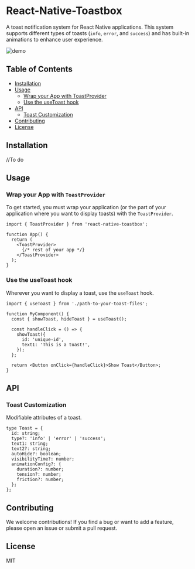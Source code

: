 # React-Native-Toastbox

A toast notification system for React Native applications. This system supports different types of toasts (`info`, `error`, and `success`) and has built-in animations to enhance user experience.


![demo](https://github.com/Slaverdure06/React-Native-Toastbox/assets/42808459/2c1c9d49-adfe-4d53-b9a1-556d516bc1b5)


## Table of Contents

- [Installation](#installation)
- [Usage](#usage)
  - [Wrap your App with ToastProvider](#wrap-your-app-with-toastprovider)
  - [Use the useToast hook](#use-the-usetoast-hook)
- [API](#api)
  - [Toast Customization](#toast-customization)
- [Contributing](#contributing)
- [License](#license)

## Installation

//To do

## Usage

### Wrap your App with `ToastProvider`

To get started, you must wrap your application (or the part of your application where you want to display toasts) with the `ToastProvider`.

```tsx
import { ToastProvider } from 'react-native-toastbox';

function App() {
  return (
    <ToastProvider>
      {/* rest of your app */}
    </ToastProvider>
  );
}
```

### Use the useToast hook

Wherever you want to display a toast, use the `useToast` hook.

```tsx
import { useToast } from './path-to-your-toast-files';

function MyComponent() {
  const { showToast, hideToast } = useToast();

  const handleClick = () => {
    showToast({
      id: 'unique-id',
      text1: 'This is a toast!',
    });
  };

  return <Button onClick={handleClick}>Show Toast</Button>;
}
```

## API

### Toast Customization

Modifiable attributes of a toast.

```tsx
type Toast = {
  id: string;
  type?: 'info' | 'error' | 'success';
  text1: string;
  text2?: string;
  autoHide?: boolean;
  visibilityTime?: number;
  animationConfig?: {
    duration?: number;
    tension?: number;
    friction?: number;
  };
};

```

## Contributing

We welcome contributions! If you find a bug or want to add a feature, please open an issue or submit a pull request.

## License

MIT

